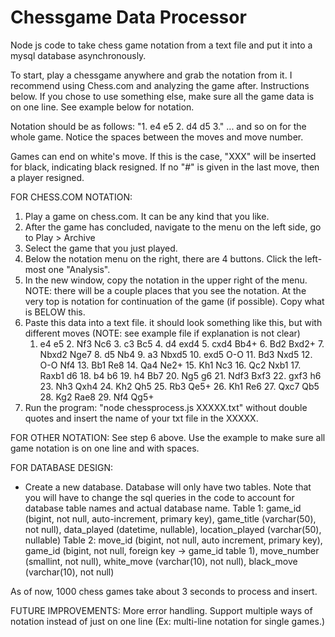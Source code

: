 # Chessgame Data Processor
Node js code to take chess game notation from a text file and put it into a mysql database asynchronously.

To start, play a chessgame anywhere and grab the notation from it. I recommend using Chess.com and analyzing the game after. Instructions below.
If you chose to use something else, make sure all the game data is on one line. See example below for notation.

Notation should be as follows:
"1. e4 e5 2. d4 d5 3." ... and so on for the whole game. Notice the spaces between the moves and move number.

Games can end on white's move. If this is the case, "XXX" will be inserted for black, indicating black resigned. If no "#" is given in the last move, then a player resigned.

FOR CHESS.COM NOTATION:
1. Play a game on chess.com. It can be any kind that you like.
2. After the game has concluded, navigate to the menu on the left side, go to Play > Archive
3. Select the game that you just played.
4. Below the notation menu on the right, there are 4 buttons. Click the left-most one "Analysis".
5. In the new window, copy the notation in the upper right of the menu. 
    NOTE: there will be a couple places that you see the notation. At the very top is notation for continuation of the game (if possible). 
    Copy what is BELOW this.
6. Paste this data into a text file. it should look something like this, but with different moves (NOTE: see example file if explanation is not clear)
    1. e4 e5 2. Nf3 Nc6 3. c3 Bc5 4. d4 exd4 5. cxd4 Bb4+ 6. Bd2 Bxd2+ 7. Nbxd2 Nge7 8. d5 Nb4 9. a3 Nbxd5 10. exd5 O-O 11. Bd3 Nxd5 12. O-O Nf4 13. Bb1 Re8 14. Qa4 Ne2+ 15. Kh1 Nc3 16. Qc2 Nxb1 17. Raxb1 d6 18. b4 b6 19. h4 Bb7 20. Ng5 g6 21. Ndf3 Bxf3 22. gxf3 h6 23. Nh3 Qxh4 24. Kh2 Qh5 25. Rb3 Qe5+ 26. Kh1 Re6 27. Qxc7 Qb5 28. Kg2 Rae8 29. Nf4 Qg5+
7. Run the program: "node chessprocess.js XXXXX.txt" without double quotes and insert the name of your txt file in the XXXXX.

FOR OTHER NOTATION:
  See step 6 above. Use the example to make sure all game notation is on one line and with spaces.
  
FOR DATABASE DESIGN:
 - Create a new database. Database will only have two tables. Note that you will have to change the sql queries in the code to account          for database table names and actual database name.
    Table 1: game_id (bigint, not null, auto-increment, primary key), game_title (varchar(50), not null), data_played (datetime, nullable), location_played (varchar(50), nullable)
    Table 2: move_id (bigint, not null, auto increment, primary key), game_id (bigint, not null, foreign key -> game_id table 1), move_number (smallint, not null), white_move (varchar(10), not null), black_move (varchar(10), not null) 
  
As of now, 1000 chess games take about 3 seconds to process and insert.

FUTURE IMPROVEMENTS:
  More error handling.
  Support multiple ways of notation instead of just on one line (Ex: multi-line notation for single games.)

